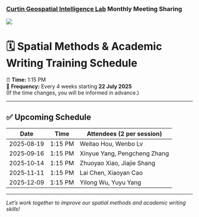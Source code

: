 ### [Curtin Geospatial Intelligence Lab](https://yongzesong.com/geospatial-intelligence-lab/) Monthly Meeting Sharing


![](https://yongzesong.com/wp-content/uploads/2024/05/logo_01.png?w=500)

# 🗓 Spatial Methods & Academic Writing Training Schedule

⏰ **Time:** 1:15 PM  
📅 **Frequency:** Every 4 weeks starting **22 July 2025**  
(If the time changes, you will be informed in advance.)

---

## ✅ **Upcoming Schedule**

| Date       | Time    | Attendees (2 per session) |
|------------|---------|---------------------------|
| 2025‑08‑19 | 1:15 PM | Weitao Hou, Wenbo Lv |
| 2025‑09‑16 | 1:15 PM | Xinyue Yang, Pengcheng Zhang |
| 2025‑10‑14 | 1:15 PM | Zhuoyao Xiao, Jiajie Shang |
| 2025‑11‑11 | 1:15 PM | Lai Chen, Xiaoyan Cao |
| 2025‑12‑09 | 1:15 PM | Yilong Wu, Yuyu Yang |

---

*Let’s work together to improve our spatial methods and academic writing skills!*
